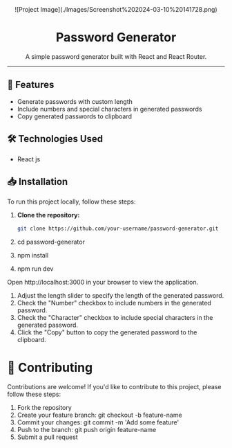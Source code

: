 <div align="center">
 ![Project Image](./Images/Screenshot%202024-03-10%20141728.png)
  <h1>Password Generator</h1>
  <p>A simple password generator built with React and React Router.</p>
</div>

---

## 🚀 Features

- Generate passwords with custom length
- Include numbers and special characters in generated passwords
- Copy generated passwords to clipboard

## 🛠️ Technologies Used

- React js


## 📥 Installation

To run this project locally, follow these steps:

1. **Clone the repository:**

   ```bash
   git clone https://github.com/your-username/password-generator.git


1. cd password-generator
2. npm install
3. npm run dev 

Open http://localhost:3000 in your browser to view the application.

1. Adjust the length slider to specify the length of the generated password.
2. Check the "Number" checkbox to include numbers in the generated password.
3. Check the "Character" checkbox to include special characters in the generated password.
4. Click the "Copy" button to copy the generated password to the clipboard.
# 🤝 Contributing
Contributions are welcome! If you'd like to contribute to this project, please follow these steps:

1. Fork the repository
2. Create your feature branch: git checkout -b feature-name
3. Commit your changes: git commit -m 'Add some feature'
4. Push to the branch: git push origin feature-name
5. Submit a pull request
